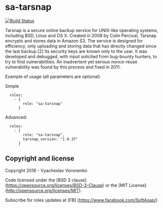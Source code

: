 sa-tarsnap
==========

[![Build Status](https://travis-ci.org/softasap/sa-tarsnap.svg?branch=master)](https://travis-ci.org/softasap/sa-tarsnap)


Tarsnap is a secure online backup service for UNIX-like operating systems, including BSD, Linux and OS X. Created in 2008 by Colin Percival, Tarsnap encrypts and stores data in Amazon S3. The service is designed for efficiency, only uploading and storing data that has directly changed since the last backup.[2] Its security keys are known only to the user.
It was developed and debugged, with input solicited from bug-bounty hunters, to try to find vulnerabilities. An inadvertent yet serious nonce-reuse vulnerability was found by this process and fixed in 2011.


Example of usage (all parameters are optional)

Simple

```
  roles:
    - {
        role: "sa-tarsnap"
      }
```

Advanced:

```
  roles:
    - {
        role: "sa-tarsnap",
        tarsnap_version: "1.0.37"
      }
```




Copyright and license
---------------------

Copyright 2016 - Vyacheslav Voronenko

Code licensed under the [BSD 3 clause] (https://opensource.org/licenses/BSD-3-Clause) or the [MIT License] (http://opensource.org/licenses/MIT).

Subscribe for roles updates at [FB] (https://www.facebook.com/SoftAsap/)

